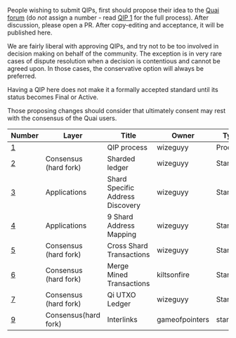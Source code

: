 People wishing to submit QIPs, first should propose their idea to the [Quai forum](https://forum.qu.ai) (do *not* assign a number - read [QIP 1](qip-0001.md) for the full process). After discussion, please open a PR. After copy-editing and acceptance, it will be published here.

We are fairly liberal with approving QIPs, and try not to be too involved in decision making on behalf of the community. The exception is in very rare cases of dispute resolution when a decision is contentious and cannot be agreed upon. In those cases, the conservative option will always be preferred.

Having a QIP here does not make it a formally accepted standard until its status becomes Final or Active.

Those proposing changes should consider that ultimately consent may rest with the consensus of the Quai users.

| Number           | Layer                 | Title                            | Owner    | Type     | Status |
|------------------|-----------------------|----------------------------------|----------|----------|--------|
| [1](qip-0001.md) |                       | QIP process                      | wizeguyy | Process  | Active |
| [2](qip-0002.md) | Consensus (hard fork) | Sharded ledger                   | wizeguyy | Standard | Draft  |
| [3](qip-0003.md) | Applications          | Shard Specific Address Discovery | wizeguyy | Standard | Draft  |
| [4](qip-0004.md) | Applications          | 9 Shard Address Mapping          | wizeguyy | Standard | Draft  |
| [5](qip-0005.md) | Consensus (hard fork) | Cross Shard Transactions         | wizeguyy | Standard | Draft  |
| [6](qip-0006.md) | Consensus (hard fork) | Merge Mined Transactions         | kiltsonfire | Standard | Draft |
| [7](qip-0007.md) | Consensus (hard fork) | Qi UTXO Ledger                   | wizeguyy | Standard | Draft  |
| [9](qip-0009.md) | Consensus(hard fork) | Interlinks | gameofpointers | standard | Draft |


<!-- IMPORTANT!  See the instructions at the top of this page, do NOT JUST add QIPs here! -->
